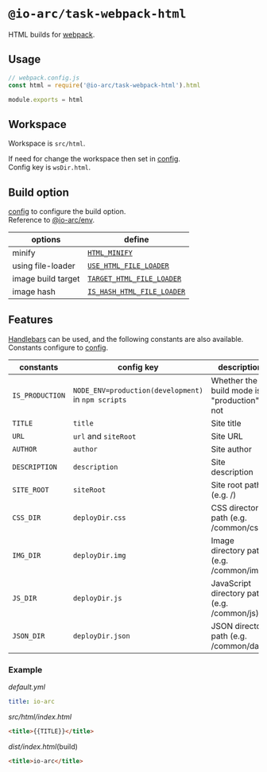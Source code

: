 # `@io-arc/task-webpack-html`

HTML builds for [webpack](https://webpack.js.org/).

## Usage

```typescript
// webpack.config.js
const html = require('@io-arc/task-webpack-html').html

module.exports = html
```

## Workspace

Workspace is `src/html`.

If need for change the workspace then set in [config](https://www.npmjs.com/package/node-config).  
Config key is `wsDir.html`.

## Build option

[config](https://www.npmjs.com/package/node-config) to configure the build option.  
Reference to [@io-arc/env](https://github.com/io-arc/io-arc/packages/env).

| options            | define                                                                                                |
| ------------------ | ----------------------------------------------------------------------------------------------------- |
| minify             | [`HTML_MINIFY`](https://github.com/io-arc/io-arc/packages/env#html_minify)                            |
| using file-loader  | [`USE_HTML_FILE_LOADER`](https://github.com/io-arc/io-arc/packages/env#use_html_file_loader)          |
| image build target | [`TARGET_HTML_FILE_LOADER`](https://github.com/io-arc/io-arc/packages/env#target_html_file_loader)    |
| image hash         | [`IS_HASH_HTML_FILE_LOADER`](https://github.com/io-arc/io-arc/packages/env#uis_hash_html_file_loader) |

## Features

[Handlebars](https://handlebarsjs.com/) can be used, and the following constants are also available.  
Constants configure to [config](https://www.npmjs.com/package/node-config).

| constants       | config key                                          | description                                   | @io-arc/env                                                                            |
| --------------- | --------------------------------------------------- | --------------------------------------------- | -------------------------------------------------------------------------------------- |
| `IS_PRODUCTION` | `NODE_ENV=production(development)` in `npm scripts` | Whether the build mode is "production" or not |                                                                                        |
| `TITLE`         | `title`                                             | Site title                                    | [`SITE_TITLE`](https://github.com/io-arc/io-arc/packages/env#site_title)               |
| `URL`           | `url` and `siteRoot`                                | Site URL                                      | [`SITE_URL`](https://github.com/io-arc/io-arc/packages/env#site_url)                   |
| `AUTHOR`        | `author`                                            | Site author                                   | [`SITE_AUTHOR`](https://github.com/io-arc/io-arc/packages/env#site_author)             |
| `DESCRIPTION`   | `description`                                       | Site description                              | [`SITE_DESCRIPTION`](https://github.com/io-arc/io-arc/packages/env#site_description)   |
| `SITE_ROOT`     | `siteRoot`                                          | Site root path (e.g. /)                       | [`SITE_DESCRIPTION`](https://github.com/io-arc/io-arc/packages/env#site_description)   |
| `CSS_DIR`       | `deployDir.css`                                     | CSS directory path (e.g. /common/css)         | [`OUTPUT_CSS_ARRAY`](https://github.com/io-arc/io-arc/packages/env#output_css_array)   |
| `IMG_DIR`       | `deployDir.img`                                     | Image directory path (e.g. /common/img)       | [`OUTPUT_IMG_ARRAY`](https://github.com/io-arc/io-arc/packages/env#output_img_array)   |
| `JS_DIR`        | `deployDir.js`                                      | JavaScript directory path (e.g. /common/js)   | [`OUTPUT_JS_ARRAY`](https://github.com/io-arc/io-arc/packages/env#output_js_array)     |
| `JSON_DIR`      | `deployDir.json`                                    | JSON directory path (e.g. /common/data)       | [`OUTPUT_JSON_ARRAY`](https://github.com/io-arc/io-arc/packages/env#output_json_array) |


### Example

*default.yml*

```yaml
title: io-arc
```

*src/html/index.html*

```html
<title>{{TITLE}}</title>
```

*dist/index.html*(build)

```html
<title>io-arc</title>
```
